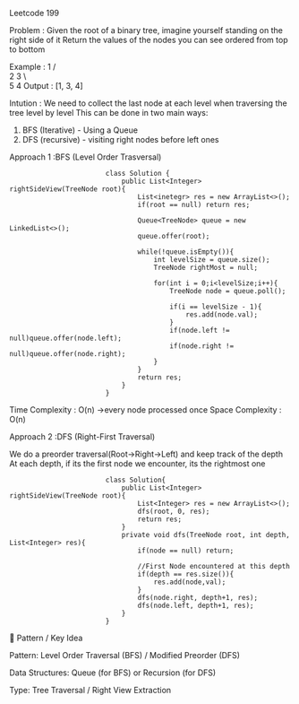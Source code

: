 Leetcode 199

Problem : 
Given the root of a binary tree, imagine yourself standing on the right side of it
Return the values of the nodes you can see ordered from top to bottom

Example : 
                                        1
                                        /\
                                       2  3
                                        \   \
                                        5    4
Output :
[1, 3, 4]

Intution : 
We need to collect the last node at each level when traversing the tree level by level
This can be done in two main ways:
1. BFS (Iterative) - Using a Queue
2. DFS (recursive) - visiting right nodes before left ones

Approach 1 :BFS (Level Order Trasversal)

                            class Solution {
                                public List<Integer> rightSideView(TreeNode root){
                                    List<inetegr> res = new ArrayList<>();
                                    if(root == null) return res;

                                    Queue<TreeNode> queue = new LinkedList<>();
                                    queue.offer(root);

                                    while(!queue.isEmpty()){
                                        int levelSize = queue.size();
                                        TreeNode rightMost = null;

                                        for(int i = 0;i<levelSize;i++){
                                            TreeNode node = queue.poll();

                                            if(i == levelSize - 1){
                                                res.add(node.val);
                                            }
                                            if(node.left != null)queue.offer(node.left);
                                            if(node.right != null)queue.offer(node.right);
                                        }
                                    }
                                    return res;
                                }
                            }
Time Complexity  : O(n) ->every node processed once
Space Complexity : O(n) 

Approach 2 :DFS (Right-First Traversal)

We do a preorder traversal(Root->Right->Left) and keep track of the depth
At each depth, if its the first node we encounter, its the rightmost one

                            class Solution{
                                public List<Integer> rightSideView(TreeNode root){
                                    List<Integer> res = new ArrayList<>();
                                    dfs(root, 0, res);
                                    return res;
                                }
                                private void dfs(TreeNode root, int depth, List<Integer> res){
                                    if(node == null) return;

                                    //First Node encountered at this depth
                                    if(depth == res.size()){
                                        res.add(node,val);
                                    }
                                    dfs(node.right, depth+1, res);
                                    dfs(node.left, depth+1, res);
                                }
                            }

🧩 Pattern / Key Idea

Pattern: Level Order Traversal (BFS) / Modified Preorder (DFS)

Data Structures: Queue (for BFS) or Recursion (for DFS)

Type: Tree Traversal / Right View Extraction